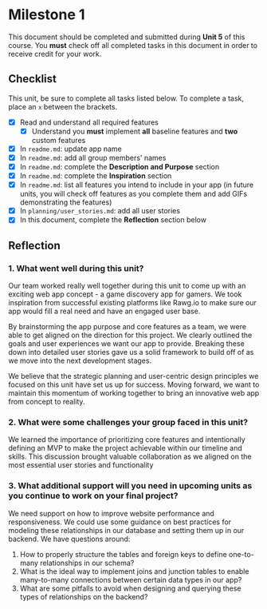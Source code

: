 # Milestone 1

This document should be completed and submitted during **Unit 5** of this course. You **must** check off all completed tasks in this document in order to receive credit for your work.

## Checklist

This unit, be sure to complete all tasks listed below. To complete a task, place an `x` between the brackets.

- [X] Read and understand all required features
  - [X] Understand you **must** implement **all** baseline features and **two** custom features
- [X] In `readme.md`: update app name
- [X] In `readme.md`: add all group members' names
- [X] In `readme.md`: complete the **Description and Purpose** section
- [X] In `readme.md`: complete the **Inspiration** section
- [X] In `readme.md`: list all features you intend to include in your app (in future units, you will check off features as you complete them and add GIFs demonstrating the features)
- [X] In `planning/user_stories.md`: add all user stories
- [X] In this document, complete the **Reflection** section below

## Reflection

### 1. What went well during this unit?

Our team worked really well together during this unit to come up with an exciting web app concept - a game discovery app for gamers. We took inspiration from successful existing platforms like Rawg.io to make sure our app would fill a real need and have an engaged user base.

By brainstorming the app purpose and core features as a team, we were able to get aligned on the direction for this project. We clearly outlined the goals and user experiences we want our app to provide. Breaking these down into detailed user stories gave us a solid framework to build off of as we move into the next development stages.

We believe that the strategic planning and user-centric design principles we focused on this unit have set us up for success. Moving forward, we want to maintain this momentum of working together to bring an innovative web app from concept to reality.

### 2. What were some challenges your group faced in this unit?

We learned the importance of prioritizing core features and intentionally defining an MVP to make the project achievable within our timeline and skills. This discussion brought valuable collaboration as we aligned on the most essential user stories and functionality

### 3. What additional support will you need in upcoming units as you continue to work on your final project?

 We need support on how to improve website performance and responsiveness. We could use some guidance on best practices for modeling these relationships in our database and setting them up in our backend. We have questions around:
 1. How to properly structure the tables and foreign keys to define one-to-many relationships in our schema?
 2. What is the ideal way to implement joins and junction tables to enable many-to-many connections between certain data types in our app?
 3. What are some pitfalls to avoid when designing and querying these types of relationships on the backend?
